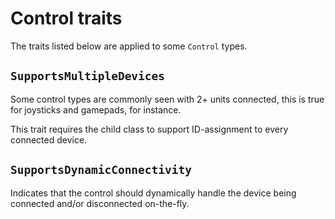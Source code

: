 # Control traits

The traits listed below are applied to some ``Control`` types.

## ``SupportsMultipleDevices``

Some control types are commonly seen with 2+ units connected, this is true
for joysticks and gamepads, for instance.

This trait requires the child class to support ID-assignment to every connected device.

## ``SupportsDynamicConnectivity``

Indicates that the control should dynamically handle the device being
connected and/or disconnected on-the-fly.
